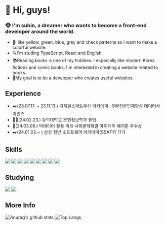 # 👋 Hi, guys! 
### 🐵 I'm subin, a dreamer who wants to become a front-end developer around the world.
- 🎨️I like yellow, green, blue, grey and check patterns so I want to make a colorful website.
- 🔍I'm studing TypeScript, React and English.
- 📚Reading books is one of my hobbies. I especially like modern Korea fictions and comic books. I'm interested in creating a website related to books.
- 🎠My goal is to be a developer who creates useful websites.

## Experience
- ✒️(23.07.17. ~ 23.11.13.) 디지털스마트부산 아카데미 : SW전문인재양성 데이터사이언스
- 👩‍🎓(24.02.23.) 동의대학교 문헌정보학과 졸업
- 🔔(24.03.09.) 빅데이터 활용 미래 사회문제해결 아이디어 해커톤 우수상
- ✒️(24.01.02.~ ) 삼성 청년 소프트웨어 아카데미(SSAFY) 11기   

## Skills 
<div>
  <img src="https://img.shields.io/badge/python-3776AB?style=flat&logo=python&logoColor=white"/>
  <img src="https://img.shields.io/badge/javascript-F7DF1E?style=flat&logo=javascript&logoColor=white"/>
  <img src="https://img.shields.io/badge/vuejs-4FC08D?style=flat&logo=vuedotjs&logoColor=white"/>
  <img src="https://img.shields.io/badge/npm-CB3837?style=flat&logo=npm&logoColor=white"/>
  <img src="https://img.shields.io/badge/django-092E20?style=flat&logo=django&logoColor=white"/>
  <img src="https://img.shields.io/badge/css3-572B6?style=flat&logo=css3&logoColor=white"/>
  <img src="https://img.shields.io/badge/html5-E34F26?style=flat&logo=html5&logoColor=white"/>
  <img src="https://img.shields.io/badge/bootstrap-7952B3?style=flat&logo=bootstrap&logoColor=white"/>
  <img src="https://img.shields.io/badge/github-181717?style=flat&logo=github&logoColor=white"/>
</div>

## Studying
<img src="https://img.shields.io/badge/react-61DAFB?style=flat&logo=react&logoColor=white"/>
<img src="https://img.shields.io/badge/typescript-3178C6?style=flat&logo=typescript&logoColor=white"/>

## More Info
![Anurag's github stats](https://github-readme-stats.vercel.app/api?username=Subiniiie&show_icons=true&theme=gruvbox)
![Top Langs](https://github-readme-stats.vercel.app/api/top-langs/?username=Subiniiie&layout=compact&theme=gruvbox)

